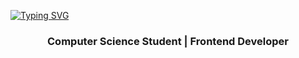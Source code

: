 [![Typing SVG](https://readme-typing-svg.herokuapp.com?font=Fira+Code&size=30&pause=1000&color=F74444&center=true&vCenter=true&random=false&width=435&lines=p+%22Marco+D.+Mosna%22)](https://git.io/typing-svg)
<h3 align="center">Computer Science Student | Frontend Developer</h3>
